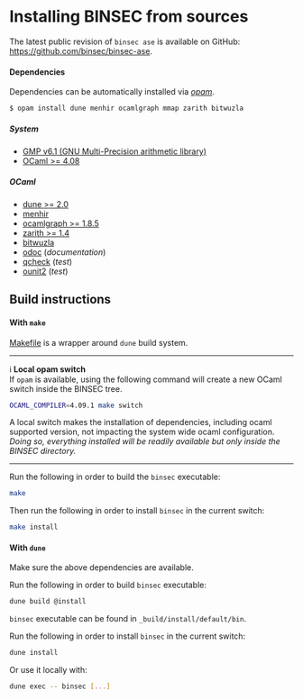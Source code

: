 # Installing BINSEC from sources

The latest public revision of `binsec ase` is available on GitHub:
https://github.com/binsec/binsec-ase.

#### Dependencies

Dependencies can be automatically installed via
[*opam*](https://opam.ocaml.org/doc/Install.html).  
```bash
$ opam install dune menhir ocamlgraph mmap zarith bitwuzla
```

##### System

- [GMP v6.1 (GNU Multi-Precision arithmetic library)](https://gmplib.org)
- [OCaml >= 4.08](https://github.com/ocaml/ocaml)

##### OCaml

- [dune >= 2.0](https://github.com/ocaml/dune)
- [menhir](https://gitlab.inria.fr/fpottier/menhir)
- [ocamlgraph >= 1.8.5](https://github.com/backtracking/ocamlgraph)
- [zarith >= 1.4](https://github.com/ocaml/Zarith)
- [bitwuzla](https://github.com/bitwuzla/ocaml-bitwuzla)
- [odoc](https://github.com/ocaml/odoc) (*documentation*)
- [qcheck](https://github.com/c-cube/qcheck) (*test*)
- [ounit2](https://github.com/gildor478/ounit) (*test*)

## Build instructions

#### With `make`

[Makefile](Makefile) is a wrapper around `dune` build system.

---
:information_source: **Local opam switch**  
If `opam` is available, using the following command will create a new OCaml switch inside the BINSEC tree.
```bash
OCAML_COMPILER=4.09.1 make switch
```
A local switch makes the installation of dependencies, including ocaml supported version, not impacting the system wide ocaml configuration.  
*Doing so, everything installed will be readily available but only inside the BINSEC directory.*

---

Run the following in order to build the `binsec` executable:
```bash
make
```
Then run the following in order to install `binsec` in the current switch:
```bash
make install
```

#### With `dune`

Make sure the above dependencies are available.

Run the following in order to build `binsec` executable:
```bash
dune build @install
```

`binsec` executable can be found in
`_build/install/default/bin`.

Run the following in order to install `binsec` in the current switch:
```bash
dune install
```
Or use it locally with:
```bash
dune exec -- binsec [...]
```
